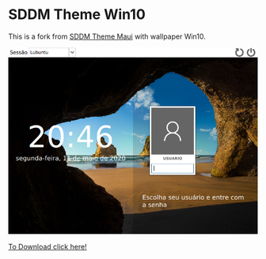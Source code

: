 # SDDM Theme Win10

This is a fork from [SDDM Theme Maui](https://store.kde.org/p/1250769/) with wallpaper Win10.

![Wallpaper](screenshot.png)

[To Download click here!](https://github.com/winunix/debian/raw/master/pool/main/s/sddm/sddm-theme-win10_0.0.3_all.deb)